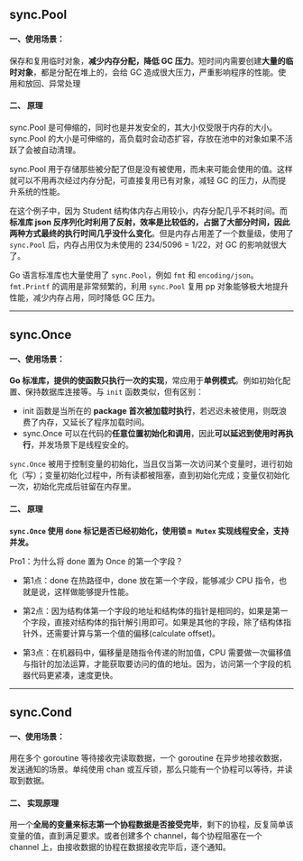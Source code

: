 ## sync.Pool

#### 一、使用场景：

保存和复用临时对象，**减少内存分配，降低 GC 压力**。短时间内需要创建**大量的临时对象**，都是分配在堆上的，会给 GC 造成很大压力，严重影响程序的性能。使用和放回、异常处理

#### 二、 原理

sync.Pool 是可伸缩的，同时也是并发安全的，其大小仅受限于内存的大小。sync.Pool 的大小是可伸缩的，高负载时会动态扩容，存放在池中的对象如果不活跃了会被自动清理。

sync.Pool 用于存储那些被分配了但是没有被使用，而未来可能会使用的值。这样就可以不用再次经过内存分配，可直接复用已有对象，减轻 GC 的压力，从而提升系统的性能。

在这个例子中，因为 Student 结构体内存占用较小，内存分配几乎不耗时间。而**标准库 json 反序列化时利用了反射，效率是比较低的，占据了大部分时间，因此两种方式最终的执行时间几乎没什么变化**。但是内存占用差了一个数量级，使用了 `sync.Pool` 后，内存占用仅为未使用的 234/5096 = 1/22，对 GC 的影响就很大了。

Go 语言标准库也大量使用了 `sync.Pool`，例如 `fmt` 和 `encoding/json`。`fmt.Printf` 的调用是非常频繁的，利用 `sync.Pool` 复用 pp 对象能够极大地提升性能，减少内存占用，同时降低 GC 压力。

---

## sync.Once

#### 一、使用场景：

**Go 标准库，提供的使函数只执行一次的实现**，常应用于**单例模式**。例如初始化配置、保持数据库连接等。与 `init` 函数类似，但有区别：

- init 函数是当所在的 **package 首次被加载时执行**，若迟迟未被使用，则既浪费了内存，又延长了程序加载时间。
- sync.Once 可以在代码的**任意位置初始化和调用**，因此**可以延迟到使用时再执行**，并发场景下是线程安全的。

`sync.Once` 被用于控制变量的初始化，当且仅当第一次访问某个变量时，进行初始化（写）；变量初始化过程中，所有读都被阻塞，直到初始化完成；变量仅初始化一次，初始化完成后驻留在内存里。

#### 二、 原理

**`sync.Once` 使用 `done` 标记是否已经初始化，使用锁 `m Mutex` 实现线程安全，支持并发。**

Pro1：为什么将 done 置为 Once 的第一个字段？

- 第1点：done 在热路径中，done 放在第一个字段，能够减少 CPU 指令，也就是说，这样做能够提升性能。
  
- 第2点：因为结构体第一个字段的地址和结构体的指针是相同的，如果是第一个字段，直接对结构体的指针解引用即可。如果是其他的字段，除了结构体指针外，还需要计算与第一个值的偏移(calculate offset)。
  
- 第3点：在机器码中，偏移量是随指令传递的附加值，CPU 需要做一次偏移值与指针的加法运算，才能获取要访问的值的地址。因为，访问第一个字段的机器代码更紧凑，速度更快。
  

---

## sync.Cond

#### 一、使用场景：

用在多个 goroutine 等待接收完读取数据，一个 goroutine 在异步地接收数据，发送通知的场景。单纯使用 chan 或互斥锁，那么只能有一个协程可以等待，并读取到数据。

#### 二、 实现原理

用一个**全局的变量来标志第一个协程数据是否接受完毕**，剩下的协程，反复简单该变量的值，直到满足要求。或者创建多个 channel，每个协程阻塞在一个 channel 上，由接收数据的协程在数据接收完毕后，逐个通知。